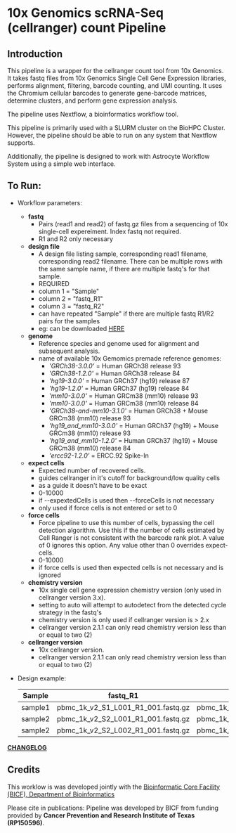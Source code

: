 10x Genomics scRNA-Seq (cellranger) count Pipeline
==================================================

Introduction
------------

This pipeline is a wrapper for the cellranger count tool from 10x Genomics. It takes fastq files from 10x Genomics Single Cell Gene Expression libraries, performs alignment, filtering, barcode counting, and UMI counting. It uses the Chromium cellular barcodes to generate gene-barcode matrices, determine clusters, and perform gene expression analysis.

The pipeline uses Nextflow, a bioinformatics workflow tool.

This pipeline is primarily used with a SLURM cluster on the BioHPC Cluster. However, the pipeline should be able to run on any system that Nextflow supports.

Additionally, the pipeline is designed to work with Astrocyte Workflow System using a simple web interface.

To Run:
-------

* Workflow parameters:
  * **fastq**
    * Pairs (read1 and read2) of fastq.gz files from a sequencing of 10x single-cell expereiment. Index fastq not required.
    * R1 and R2 only necessary
  * **design file**
    * A design file listing sample, corresponding read1 filename, corresponding read2 filename. There can be multiple rows with the same sample name, if there are multiple fastq's for that sample.
    * REQUIRED
    * column 1 = "Sample"
    * column 2 = "fastq_R1"
    * column 3 = "fastq_R2"
    * can have repeated "Sample" if there are multiple fastq R1/R2 pairs for the samples
    * eg: can be downloaded [HERE](https://git.biohpc.swmed.edu/BICF/Astrocyte/cellranger_count/blob/master/docs/design.csv)
  * **genome**
    * Reference species and genome used for alignment and subsequent analysis.
    * name of available 10x Gemomics premade reference genomes:
        * *'GRCh38-3.0.0'* = Human GRCh38 release 93
        * *'GRCh38-1.2.0'* = Human GRCh38 release 84
        * *'hg19-3.0.0'* = Human GRCh37 (hg19) release 87
        * *'hg19-1.2.0'* = Human GRCh37 (hg19) release 84
        * *'mm10-3.0.0'* = Human GRCm38 (mm10) release 93
        * *'mm10-3.0.0'* = Human GRCm38 (mm10) release 84
        * *'GRCh38-and-mm10-3.1.0'* = Human GRCh38 + Mouse GRCm38 (mm10) release 93
        * *'hg19_and_mm10-3.0.0'* = Human GRCh37 (hg19) + Mouse GRCm38 (mm10) release 93
        * *'hg19_and_mm10-1.2.0'* = Human GRCh37 (hg19) + Mouse GRCm38 (mm10) release 84
        * *'ercc92-1.2.0'* = ERCC.92 Spike-In
  * **expect cells**
    * Expected number of recovered cells.
    * guides cellranger in it's cutoff for background/low quality cells
    * as a guide it doesn't have to be exact
    * 0-10000
    * if --expextedCells is used then --forceCells is not necessary
    * only used if force cells is not entered or set to 0
   * **force cells**
        * Force pipeline to use this number of cells, bypassing the cell detection algorithm. Use this if the number of cells estimated by Cell Ranger is not consistent with the barcode rank plot. A value of 0 ignores this option. Any value other than 0 overrides expect-cells.
        * 0-10000
        * if force cells is used then expected cells is not necessary and is ignored
  * **chemistry version**
    * 10x single cell gene expression chemistry version (only used in cellranger version 3.x).
    * setting to auto will attempt to autodetect from the detected cycle strategy in the fastq's
    * chemistry version is only used if cellranger version is > 2.x
    * cellranger version 2.1.1 can only read chemistry version less than or equal to two (2)
  * **cellranger version**
    * 10x cellranger version.
    * cellranger version 2.1.1 can only read chemistry version less than or equal to two (2)


* Design example:

    | Sample  | fastq_R1                           | fastq_R2                           |
    |---------|------------------------------------|------------------------------------|
    | sample1 | pbmc_1k_v2_S1_L001_R1_001.fastq.gz | pbmc_1k_v2_S1_L001_R2_001.fastq.gz |
    | sample2 | pbmc_1k_v2_S2_L001_R1_001.fastq.gz | pbmc_1k_v2_S2_L001_R2_001.fastq.gz |
    | sample2 | pbmc_1k_v2_S2_L002_R1_001.fastq.gz | pbmc_1k_v2_S2_L002_R2_001.fastq.gz |
    


[**CHANGELOG**](https://git.biohpc.swmed.edu/BICF/Astrocyte/cellranger_count/blob/master/CHANGELOG.md)

Credits
-------
This worklow is was developed jointly with the [Bioinformatic Core Facility (BICF), Department of Bioinformatics](http://www.utsouthwestern.edu/labs/bioinformatics/)


Please cite in publications: Pipeline was developed by BICF from funding provided by **Cancer Prevention and Research Institute of Texas (RP150596)**.
